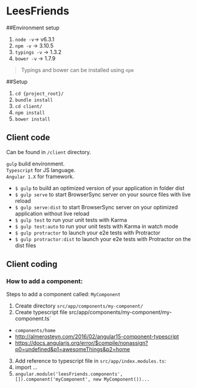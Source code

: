 # LeesFriends

##Environment setup
1. `node -v`-> v6.3.1
2. `npm -v` -> 3.10.5
3. `typings -v` -> 1.3.2
4. `bower -v` -> 1.7.9
> Typings and bower can be installed using `npm`

##Setup
1. `cd {project_root}/`
2. `bundle install`
3. `cd client/`
4. `npm install`
5. `bower install`

## Client code
Can be found in `/client` directory.

`gulp` build environment.  
`Typescript` for JS language.  
`Angular 1.X` for framework.  

- `$ gulp` to build an optimized version of your application in folder dist
- `$ gulp serve` to start BrowserSync server on your source files with live reload
- `$ gulp serve:dist` to start BrowserSync server on your optimized application without live reload
- `$ gulp test` to run your unit tests with Karma
- `$ gulp test:auto` to run your unit tests with Karma in watch mode
- `$ gulp protractor` to launch your e2e tests with Protractor
- `$ gulp protractor:dist` to launch your e2e tests with Protractor on the dist files



## Client coding
### How to add a component:
Steps to add a component called: `MyComponent`

1. Create directory `src/app/components/my-component/`
2. Create typescript file src/app/components/my-component/my-component.ts`
  * `components/home`
  * http://almerosteyn.com/2016/02/angular15-component-typescript
  * https://docs.angularjs.org/error/$compile/nonassign?p0=undefined&p1=awesomeThings&p2=home
3. Add reference to typescript file in `src/app/index.modules.ts`:
  1. import ...
  2. `angular.module('leesFriends.components', []).component('myComponent', new MyComponent())...`

